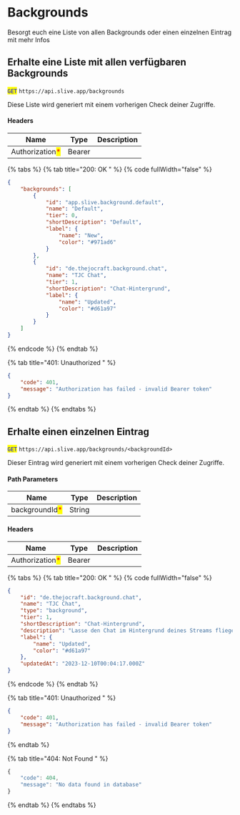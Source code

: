 # Backgrounds

Besorgt euch eine Liste von allen Backgrounds oder einen einzelnen Eintrag mit mehr Infos

## Erhalte eine Liste mit allen verfügbaren Backgrounds

<mark style="color:blue;">`GET`</mark> `https://api.slive.app/backgrounds`

Diese Liste wird generiert mit einem vorherigen Check deiner Zugriffe.

#### Headers

| Name                                            | Type   | Description |
| ----------------------------------------------- | ------ | ----------- |
| Authorization<mark style="color:red;">\*</mark> | Bearer |             |

{% tabs %}
{% tab title="200: OK " %}
{% code fullWidth="false" %}
```json
{
	"backgrounds": [
		{
			"id": "app.slive.background.default",
			"name": "Default",
			"tier": 0,
			"shortDescription": "Default",
			"label": {
				"name": "New",
				"color": "#971ad6"
			}
		},
		{
			"id": "de.thejocraft.background.chat",
			"name": "TJC Chat",
			"tier": 1,
			"shortDescription": "Chat-Hintergrund",
			"label": {
				"name": "Updated",
				"color": "#d61a97"
			}
		}
	]
}
```
{% endcode %}
{% endtab %}

{% tab title="401: Unauthorized " %}
```json
{
	"code": 401,
	"message": "Authorization has failed - invalid Bearer token"
}
```
{% endtab %}
{% endtabs %}

## Erhalte einen einzelnen Eintrag

<mark style="color:blue;">`GET`</mark> `https://api.slive.app/backgrounds/<backgroundId>`

Dieser Eintrag wird generiert mit einem vorherigen Check deiner Zugriffe.

#### Path Parameters

| Name                                           | Type   | Description |
| ---------------------------------------------- | ------ | ----------- |
| backgroundId<mark style="color:red;">\*</mark> | String |             |

#### Headers

| Name                                            | Type   | Description |
| ----------------------------------------------- | ------ | ----------- |
| Authorization<mark style="color:red;">\*</mark> | Bearer |             |

{% tabs %}
{% tab title="200: OK " %}
{% code fullWidth="false" %}
```json
{
	"id": "de.thejocraft.background.chat",
	"name": "TJC Chat",
	"type": "background",
	"tier": 1,
	"shortDescription": "Chat-Hintergrund",
	"description": "Lasse den Chat im Hintergrund deines Streams fliegen.",
	"label": {
		"name": "Updated",
		"color": "#d61a97"
	},
	"updatedAt": "2023-12-10T00:04:17.000Z"
}
```
{% endcode %}
{% endtab %}

{% tab title="401: Unauthorized " %}
```json
{
	"code": 401,
	"message": "Authorization has failed - invalid Bearer token"
}
```
{% endtab %}

{% tab title="404: Not Found " %}
```javascript
{
	"code": 404,
	"message": "No data found in database"
}
```
{% endtab %}
{% endtabs %}
